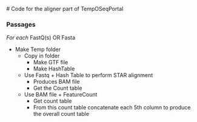 # Code for the aligner part of TempOSeqPortal

### Passages
*For each* FastQ(s) OR Fasta
- Make Temp folder
    + Copy in folder
        * Make GTF file
        * Make HashTable
    + Use Fastq + Hash Table to perform STAR alignment
        * Produces BAM file
        * Get the Count table 
    + Use BAM file + FeatureCount
        * Get count table
        * From this count table concatenate each 5th column to produce the overall count table




